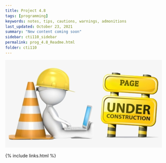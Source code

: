```yaml
---
title: Project 4.8
tags: [programming]
keywords: notes, tips, cautions, warnings, admonitions
last_updated: October 23, 2021
summary: "New content coming soon"
sidebar: cti110_sidebar
permalink: prog_4.8_Readme.html
folder: cti110
---
```


![under construction](../../images/new-content-coming-soon-web-page-is-under.png)

{% include links.html %}
